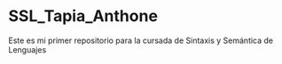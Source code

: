 # SSL_Tapia_Anthone
Este es mi primer repositorio para la cursada de Sintaxis y Semántica de Lenguajes
